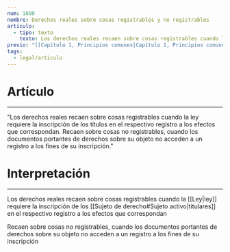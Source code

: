 ```yaml
---
num: 1890
nombre: Derechos reales sobre cosas registrables y no registrables
articulo:
  - tipo: texto
    texto: Los derechos reales recaen sobre cosas registrables cuando la ley requiere la inscripción de los títulos en el respectivo registro a los efectos que correspondan. Recaen sobre cosas no registrables, cuando los documentos portantes de derechos sobre su objeto no acceden a un registro a los fines de su inscripción.
previo: "[[Capítulo 1, Principios comunes|Capítulo 1, Principios comunes]]"
tags:
  - legal/articulo
---
```

# Artículo
---
"Los derechos reales recaen sobre cosas registrables cuando la ley requiere la inscripción de los títulos en el respectivo registro a los efectos que correspondan. Recaen sobre cosas no registrables, cuando los documentos portantes de derechos sobre su objeto no acceden a un registro a los fines de su inscripción."

# Interpretación
---
Los derechos reales recaen sobre cosas registrables cuando la [[Ley|ley]] requiere la inscripción de los [[Sujeto de derecho#Sujeto activo|titulares]] en el respectivo registro a los efectos que correspondan

Recaen sobre cosas no registrables, cuando los documentos portantes de derechos sobre su objeto no acceden a un registro a los fines de su inscripción

